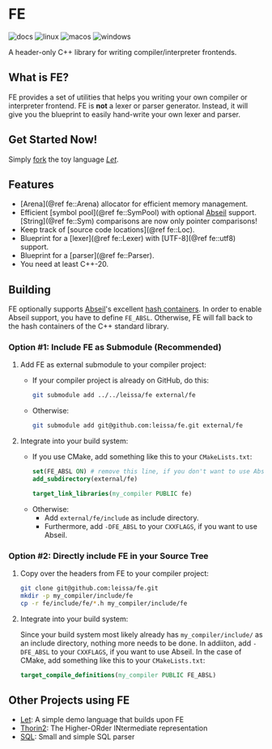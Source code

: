 # FE

![docs](https://img.shields.io/github/actions/workflow/status/leissa/fe/doxygen.yml?logo=gitbook&logoColor=white&label=docs&link=https%3A%2F%2Fleissa.github.io%2Ffe%2F&link=https%3A%2F%2Fgithub.com%2Fleissa%2Ffe%2Factions%2Fworkflows%2Fdoxygen.yml)
![linux](https://img.shields.io/github/actions/workflow/status/leissa/fe/linux.yml?logo=linux&logoColor=white&label=linux&link=https%3A%2F%2Fgithub.com%2Fleissa%2Ffe%2Factions%2Fworkflows%2Flinux.yml)
![macos](https://img.shields.io/github/actions/workflow/status/leissa/fe/macos.yml?logo=apple&logoColor=white&label=macos&link=https%3A%2F%2Fgithub.com%2Fleissa%2Ffe%2Factions%2Fworkflows%2Fmacos.yml)
![windows](https://img.shields.io/github/actions/workflow/status/leissa/fe/windows.yml?logo=windows&logoColor=white&label=windows&link=https%3A%2F%2Fgithub.com%2Fleissa%2Ffe%2Factions%2Fworkflows%2Fwindows.yml)

A header-only C++ library for writing compiler/interpreter frontends.

## What is FE?

FE provides a set of utilities that helps you writing your own compiler or interpreter frontend.
FE is **not** a lexer or parser generator.
Instead, it will give you the blueprint to easily hand-write your own lexer and parser.

## Get Started Now!

Simply [fork](https://github.com/leissa/let/fork) the toy language *[Let](https://github.com/leissa/let)*.

## Features

* [Arena](@ref fe::Arena) allocator for efficient memory management.
* Efficient [symbol pool](@ref fe::SymPool) with optional [Abseil](https://abseil.io/) support.
    [String](@ref fe::Sym) comparisons are now only pointer comparisons!
* Keep track of [source code locations](@ref fe::Loc).
* Blueprint for a [lexer](@ref fe::Lexer) with [UTF-8](@ref fe::utf8) support.
* Blueprint for a [parser](@ref fe::Parser).
* You need at least C++-20.

## Building

FE optionally supports [Abseil](https://abseil.io/)'s excellent [hash containers](https://abseil.io/docs/cpp/guides/container).
In order to enable Abseil support, you have to define `FE_ABSL`.
Otherwise, FE will fall back to the hash containers of the C++ standard library.

### Option #1: Include FE as Submodule (Recommended)

1. Add FE as external submodule to your compiler project:
    * If your compiler project is already on GitHub, do this:
        ```sh
        git submodule add ../../leissa/fe external/fe
        ```
    * Otherwise:
        ```sh
        git submodule add git@github.com:leissa/fe.git external/fe
        ```

2. Integrate into your build system:
    * If you use CMake, add something like this to your `CMakeLists.txt`:
        ```cmake
        set(FE_ABSL ON) # remove this line, if you don't want to use Abseil
        add_subdirectory(external/fe)

        target_link_libraries(my_compiler PUBLIC fe)
        ```
    * Otherwise:
        * Add `external/fe/include` as include directory.
        * Furthermore, add `-DFE_ABSL` to your `CXXFLAGS`, if you want to use Abseil.

### Option #2: Directly include FE in your Source Tree

1. Copy over the headers from FE to your compiler project:
    ```sh
    git clone git@github.com:leissa/fe.git
    mkdir -p my_compiler/include/fe
    cp -r fe/include/fe/*.h my_compiler/include/fe
    ```

2. Integrate into your build system:

    Since your build system most likely already has `my_compiler/include/` as an include directory, nothing more needs to be done.
    In addiiton, add `-DFE_ABSL` to your `CXXFLAGS`, if you want to use Abseil.
    In the case of CMake, add something like this to your `CMakeLists.txt`:
    ```cmake
    target_compile_definitions(my_compiler PUBLIC FE_ABSL)
    ```
## Other Projects using FE

* [Let](https://github.com/leissa/let): A simple demo language that builds upon FE
* [Thorin2](https://anydsl.github.io/thorin2/): The Higher-ORder INtermediate representation
* [SQL](https://github.com/leissa/sql): Small and simple SQL parser

